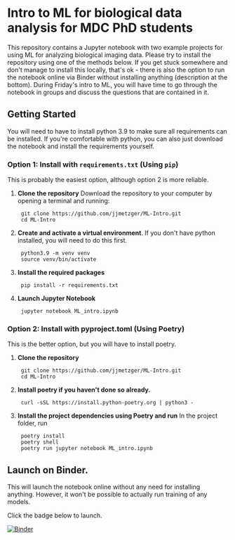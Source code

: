 # Intro to ML for biological data analysis for MDC PhD students

This repository contains a Jupyter notebook with two example projects for using ML for analyzing biological imaging data. Please try to install the repository using one of the methods below. If you get stuck somewhere and don't manage to install this locally, that's ok - there is also the option to run the notebook online via Binder without installing anything (description at the bottom). During Friday's intro to ML, you will have time to go through the notebook in groups and discuss the questions that are contained in it. 

## Getting Started

You will need to have to install python 3.9 to make sure all requirements can be installed. If you're comfortable with python, you can also just download the notebook and install the requirements yourself.

### Option 1: Install with `requirements.txt` (Using `pip`)

This is probably the easiest option, although option 2 is more reliable.

1. **Clone the repository** Download the repository to your computer by opening a terminal and running:

		git clone https://github.com/jjmetzger/ML-Intro.git
		cd ML-Intro
   
2. **Create and activate a virtual environment**. If you don't have python installed, you will need to do this first.
   
		python3.9 -m venv venv
		source venv/bin/activate

4. **Install the required packages**

		pip install -r requirements.txt

5. **Launch Jupyter Notebook**

		jupyter notebook ML_intro.ipynb
	

### Option 2: Install with pyproject.toml (Using Poetry)
This is the better option, but you will have to install poetry.

1. **Clone the repository**
   
		git clone https://github.com/jjmetzger/ML-Intro.git
		cd ML-Intro

3. **Install poetry if you haven't done so already.**
   
		curl -sSL https://install.python-poetry.org | python3 -

5. **Install the project dependencies using Poetry and run**
In the project folder, run

		poetry install
		poetry shell 
		poetry run jupyter notebook ML_intro.ipynb


## Launch on Binder.
This will launch the notebook online without any need for installing anything. However, it won't be possible to actually run training of any models.

Click the badge below to launch.

[![Binder](https://mybinder.org/badge_logo.svg)](https://mybinder.org/v2/gh/jjmetzger/ML-Intro/main?labpath=ML_intro.ipynb)
